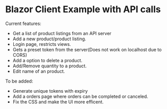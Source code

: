 # Blazor Client Example with API calls

Current features:

- Get a list of product listings from an API server
- Add a new product/product listing.
- Login page, restricts views.
- Gets a preset token from the server(Does not work on localhost due to CORS)
- Add a option to delete a product.
- Add/Remove quantity to a product.
- Edit name of an product.

To be added:

  - Generate unique tokens with expiry
  - Add a orders page where orders can be completed or canceled.
  - Fix the CSS and make the UI more efficent.
